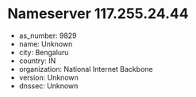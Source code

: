 # Nameserver 117.255.24.44

* as_number: 9829
* name: Unknown
* city: Bengaluru
* country: IN
* organization: National Internet Backbone
* version: Unknown
* dnssec: Unknown
